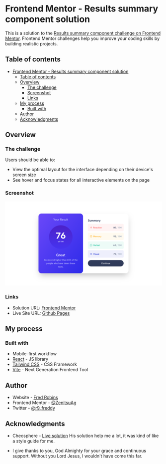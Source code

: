# Frontend Mentor - Results summary component solution

This is a solution to the [Results summary component challenge on Frontend Mentor](https://www.frontendmentor.io/challenges/results-summary-component-CE_K6s0maV). Frontend Mentor challenges help you improve your coding skills by building realistic projects. 

## Table of contents

- [Frontend Mentor - Results summary component solution](#frontend-mentor---results-summary-component-solution)
  - [Table of contents](#table-of-contents)
  - [Overview](#overview)
    - [The challenge](#the-challenge)
    - [Screenshot](#screenshot)
    - [Links](#links)
  - [My process](#my-process)
    - [Built with](#built-with)
  - [Author](#author)
  - [Acknowledgments](#acknowledgments)

## Overview

### The challenge

Users should be able to:

- View the optimal layout for the interface depending on their device's screen size
- See hover and focus states for all interactive elements on the page

### Screenshot

![](./assets/images/screenshot.png)

### Links

- Solution URL: [Frontend Mentor](https://www.frontendmentor.io/solutions/result-summary-component-using-react-tailwindcss-and-vite-fEIAAvoYgz)
- Live Site URL: [Github Pages](https://zenitsuag.github.io/results-summary-component-/)

## My process

### Built with

- Mobile-first workflow
- [React](https://react.dev/) - JS library
- [Tailwind CSS](https://tailwindcss.com/) - CSS Framework
- [Vite](https://vitejs.dev) - Next Generation Frontend Tool

## Author

- Website - [Fred Robins](https://github.com/ZenitsuAg/)
- Frontend Mentor - [@ZenitsuAg](https://www.frontendmentor.io/profile/ZenitsuAg/)
- Twitter - [@r9_freddy](https://www.twitter.com/r9_freddy)

## Acknowledgments

- Cheosphere - [Live solution](https://cheosphere.github.io/results-summary-component-main/) His solution help me a lot, it was kind of like a style guide for me.

- I give thanks to you, God Almighty for your grace and continuous support. Without you Lord Jesus, I wouldn't have come this far.